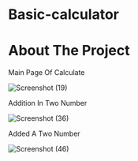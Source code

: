 # Basic-calculator 

# About The Project

 Main Page Of Calculate 
  
![Screenshot (19)](https://github.com/user-attachments/assets/c5a596b4-f263-4259-8408-817a1fbedccc)

Addition In Two Number

![Screenshot (36)](https://github.com/user-attachments/assets/87daf2b1-93f8-4bc5-a958-7b1e2a5fa14a)

Added A Two Number

![Screenshot (46)](https://github.com/user-attachments/assets/89b2cedc-3a28-461d-8a1b-25c973aa80ac)
